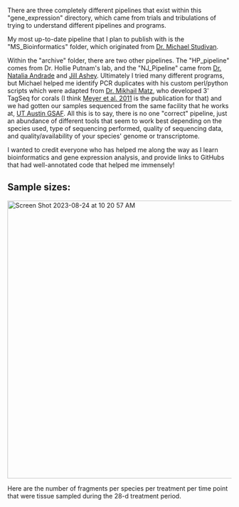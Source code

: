                                                                                                                                                                                                                                                                                                                                                                                                                                                                                                                               There are three completely different pipelines that exist within this "gene_expression" directory, which came from trials and tribulations of trying to understand different pipelines and programs.

My most up-to-date pipeline that I plan to publish with is the "MS_Bioinformatics" folder, which originated from [Dr. Michael Studivan](https://github.com/mstudiva). 

Within the "archive" folder, there are two other pipelines. The "HP_pipeline" comes from Dr. Hollie Putnam's lab, and the "NJ_Pipeline" came from [Dr. Natalia Andrade](https://github.com/China2302) and [Jill Ashey](https://github.com/JillAshey). Ultimately I tried many different programs, but Michael helped me identify PCR duplicates with his custom perl/python scripts which were adapted from [Dr. Mikhail Matz](https://github.com/z0on), who developed 3' TagSeq for corals (I think [Meyer et al. 2011](https://onlinelibrary.wiley.com/doi/10.1111/j.1365-294X.2011.05205.x) is the publication for that) and we had gotten our samples sequenced from the same facility that he works at, [UT Austin GSAF](https://wikis.utexas.edu/display/GSAF/About+Us). All this is to say, there is no one "correct" pipeline, just an abundance of different tools that seem to work best depending on the species used, type of sequencing performed, quality of sequencing data, and quality/availability of your species' genome or transcriptome. 

I wanted to credit everyone who has helped me along the way as I learn bioinformatics and gene expression analysis, and provide links to GitHubs that had well-annotated code that helped me immensely!

## Sample sizes:

<img width="625" alt="Screen Shot 2023-08-24 at 10 20 57 AM" src="https://github.com/ademerlis/temperaturevariability2023/assets/56000927/e20da2c1-454d-4f68-82d5-0b3786799dff">

Here are the number of fragments per species per treatment per time point that were tissue sampled during the 28-d treatment period.                                                                                                                                                                                                                                                                                                                                                                                                                                                                                                                                                                                                                                                                                                                                                                                                                                                                                                                                                                                                                                                                                                                                                                                                                                                                                                                                                                                                                                                                                 
